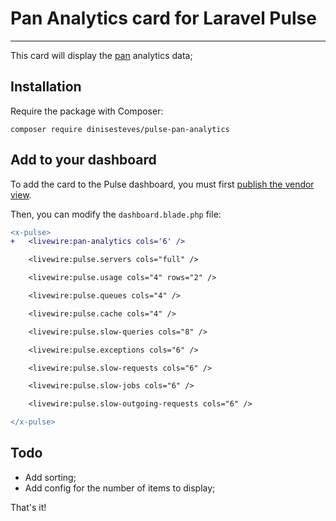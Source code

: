 # Pan Analytics card for Laravel Pulse

---
This card will display the [pan](https://github.com/panphp/pan) analytics data;

## Installation

Require the package with Composer:

```shell
composer require dinisesteves/pulse-pan-analytics
```

## Add to your dashboard

To add the card to the Pulse dashboard, you must first [publish the vendor view](https://laravel.com/docs/10.x/pulse#dashboard-customization).

Then, you can modify the `dashboard.blade.php` file:

```diff
<x-pulse>
+   <livewire:pan-analytics cols='6' />

    <livewire:pulse.servers cols="full" />

    <livewire:pulse.usage cols="4" rows="2" />

    <livewire:pulse.queues cols="4" />

    <livewire:pulse.cache cols="4" />

    <livewire:pulse.slow-queries cols="8" />

    <livewire:pulse.exceptions cols="6" />

    <livewire:pulse.slow-requests cols="6" />

    <livewire:pulse.slow-jobs cols="6" />

    <livewire:pulse.slow-outgoing-requests cols="6" />

</x-pulse>
```

## Todo

- Add sorting;
- Add config for the number of items to display;

That's it!
